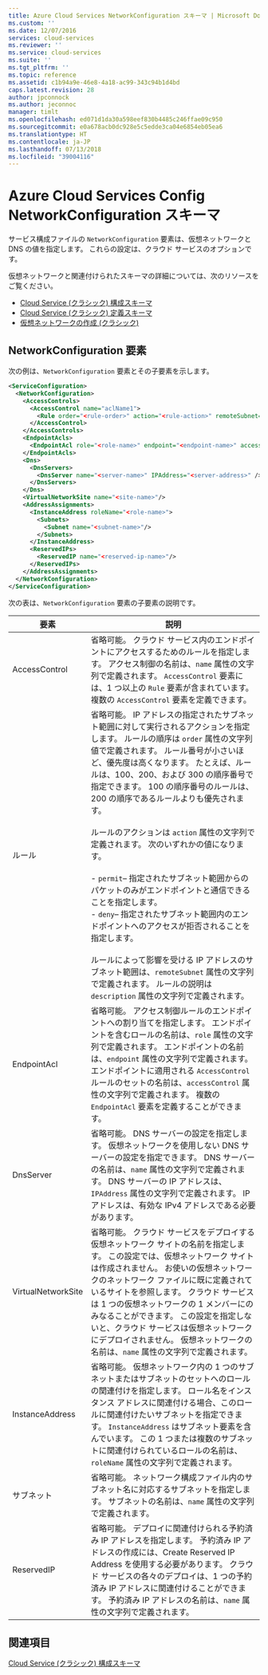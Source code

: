 ```yaml
---
title: Azure Cloud Services NetworkConfiguration スキーマ | Microsoft Docs
ms.custom: ''
ms.date: 12/07/2016
services: cloud-services
ms.reviewer: ''
ms.service: cloud-services
ms.suite: ''
ms.tgt_pltfrm: ''
ms.topic: reference
ms.assetid: c1b94a9e-46e8-4a18-ac99-343c94b1d4bd
caps.latest.revision: 28
author: jpconnock
ms.author: jeconnoc
manager: timlt
ms.openlocfilehash: ed071d1da30a598eef830b4485c246ffae09c950
ms.sourcegitcommit: e0a678acb0dc928e5c5edde3ca04e6854eb05ea6
ms.translationtype: HT
ms.contentlocale: ja-JP
ms.lasthandoff: 07/13/2018
ms.locfileid: "39004116"
---
```

# <a name="azure-cloud-services-config-networkconfiguration-schema"></a>Azure Cloud Services Config NetworkConfiguration スキーマ

サービス構成ファイルの `NetworkConfiguration` 要素は、仮想ネットワークと DNS の値を指定します。 これらの設定は、クラウド サービスのオプションです。

仮想ネットワークと関連付けられたスキーマの詳細については、次のリソースをご覧ください。

- [Cloud Service (クラシック) 構成スキーマ](schema-cscfg-file.md)
- [Cloud Service (クラシック) 定義スキーマ](schema-csdef-file.md)
- [仮想ネットワークの作成 (クラシック)](../virtual-network/virtual-networks-create-vnet-classic-pportal.md)

## <a name="networkconfiguration-element"></a>NetworkConfiguration 要素
次の例は、`NetworkConfiguration` 要素とその子要素を示します。

```xml
<ServiceConfiguration>
  <NetworkConfiguration>
    <AccessControls>
      <AccessControl name="aclName1">
        <Rule order="<rule-order>" action="<rule-action>" remoteSubnet="<subnet-address>" description="rule-description"/>
      </AccessControl>
    </AccessControls>
    <EndpointAcls>
      <EndpointAcl role="<role-name>" endpoint="<endpoint-name>" accessControl="<acl-name>"/>
    </EndpointAcls>
    <Dns>
      <DnsServers>
        <DnsServer name="<server-name>" IPAddress="<server-address>" />
      </DnsServers>
    </Dns>
    <VirtualNetworkSite name="<site-name>"/>
    <AddressAssignments>
      <InstanceAddress roleName="<role-name>">
        <Subnets>
          <Subnet name="<subnet-name>"/>
        </Subnets>
      </InstanceAddress>
      <ReservedIPs>
        <ReservedIP name="<reserved-ip-name>"/>
      </ReservedIPs>
    </AddressAssignments>
  </NetworkConfiguration>
</ServiceConfiguration>
```

次の表は、`NetworkConfiguration` 要素の子要素の説明です。

| 要素       | 説明 |
| ------------- | ----------- |
| AccessControl | 省略可能。 クラウド サービス内のエンドポイントにアクセスするためのルールを指定します。 アクセス制御の名前は、`name` 属性の文字列で定義されます。 `AccessControl` 要素には、1 つ以上の `Rule` 要素が含まれています。 複数の `AccessControl` 要素を定義できます。|
| ルール | 省略可能。 IP アドレスの指定されたサブネット範囲に対して実行されるアクションを指定します。 ルールの順序は `order` 属性の文字列値で定義されます。 ルール番号が小さいほど、優先度は高くなります。 たとえば、ルールは、100、200、および 300 の順序番号で指定できます。 100 の順序番号のルールは、200 の順序であるルールよりも優先されます。<br /><br /> ルールのアクションは `action` 属性の文字列で定義されます。 次のいずれかの値になります。<br /><br /> -   `permit`– 指定されたサブネット範囲からのパケットのみがエンドポイントと通信できることを指定します。<br />-   `deny`– 指定されたサブネット範囲内のエンドポイントへのアクセスが拒否されることを指定します。<br /><br /> ルールによって影響を受ける IP アドレスのサブネット範囲は、`remoteSubnet` 属性の文字列で定義されます。 ルールの説明は `description` 属性の文字列で定義されます。|
| EndpointAcl | 省略可能。 アクセス制御ルールのエンドポイントへの割り当てを指定します。 エンドポイントを含むロールの名前は、`role` 属性の文字列で定義されます。 エンドポイントの名前は、`endpoint` 属性の文字列で定義されます。 エンドポイントに適用される `AccessControl` ルールのセットの名前は、`accessControl` 属性の文字列で定義されます。 複数の `EndpointAcl` 要素を定義することができます。|
| DnsServer | 省略可能。 DNS サーバーの設定を指定します。 仮想ネットワークを使用しない DNS サーバーの設定を指定できます。 DNS サーバーの名前は、`name` 属性の文字列で定義されます。 DNS サーバーの IP アドレスは、`IPAddress` 属性の文字列で定義されます。 IP アドレスは、有効な IPv4 アドレスである必要があります。|
| VirtualNetworkSite | 省略可能。 クラウド サービスをデプロイする仮想ネットワーク サイトの名前を指定します。 この設定では、仮想ネットワーク サイトは作成されません。 お使いの仮想ネットワークのネットワーク ファイルに既に定義されているサイトを参照します。 クラウド サービスは 1 つの仮想ネットワークの 1 メンバーにのみなることができます。 この設定を指定しないと、クラウド サービスは仮想ネットワークにデプロイされません。 仮想ネットワークの名前は、`name` 属性の文字列で定義されます。|
| InstanceAddress | 省略可能。 仮想ネットワーク内の 1 つのサブネットまたはサブネットのセットへのロールの関連付けを指定します。 ロール名をインスタンス アドレスに関連付ける場合、このロールに関連付けたいサブネットを指定できます。 `InstanceAddress` はサブネット要素を含んでいます。 この 1 つまたは複数のサブネットに関連付けられているロールの名前は、`roleName` 属性の文字列で定義されます。|
| サブネット | 省略可能。 ネットワーク構成ファイル内のサブネット名に対応するサブネットを指定します。 サブネットの名前は、`name` 属性の文字列で定義されます。|
| ReservedIP | 省略可能。 デプロイに関連付けられる予約済み IP アドレスを指定します。 予約済み IP アドレスの作成には、Create Reserved IP Address を使用する必要があります。 クラウド サービスの各々のデプロイは、1 つの予約済み IP アドレスに関連付けることができます。 予約済み IP アドレスの名前は、`name` 属性の文字列で定義されます。|

## <a name="see-also"></a>関連項目
[Cloud Service (クラシック) 構成スキーマ](schema-cscfg-file.md)